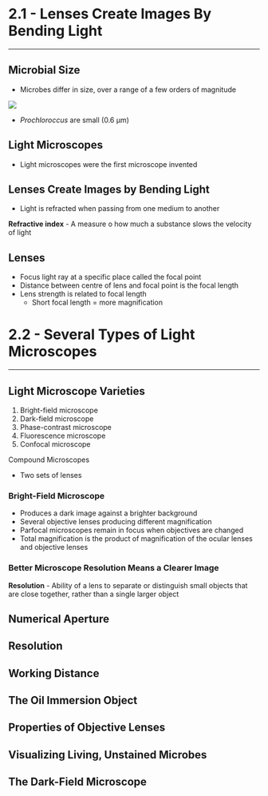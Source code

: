# 2.1 - Lenses Create Images By Bending Light

---

## Microbial Size

- Microbes differ in size, over a range of a few orders of magnitude

![](Pasted%20image%2020250507181245.png)

- _Prochloroccus_ are small (0.6 μm)


## Light Microscopes
- Light microscopes were the first microscope invented

## Lenses Create Images by Bending Light
- Light is refracted when passing from one medium to another

**Refractive index** - A measure o how much a substance slows the velocity of light

## Lenses
- Focus light ray at a specific place called the focal point
- Distance between centre of lens and focal point is the focal length
- Lens strength is related to focal length
	- Short focal length = more magnification

# 2.2 - Several Types of Light Microscopes

---

## Light Microscope Varieties
1) Bright-field microscope
2) Dark-field microscope
3) Phase-contrast microscope
4) Fluorescence microscope
5) Confocal microscope

Compound Microscopes
- Two sets of lenses

### Bright-Field Microscope
- Produces a dark image against a brighter background
- Several objective lenses producing different magnification
- Parfocal microscopes remain in focus when objectives are changed
- Total magnification is the product of magnification of the ocular lenses and objective lenses

### Better Microscope Resolution Means a Clearer Image


**Resolution** - Ability of a lens to separate or distinguish small objects that are close together, rather than a single larger object


## Numerical Aperture

## Resolution

## Working Distance

## The Oil Immersion Object

## Properties of Objective Lenses

## Visualizing Living, Unstained Microbes


## The Dark-Field Microscope